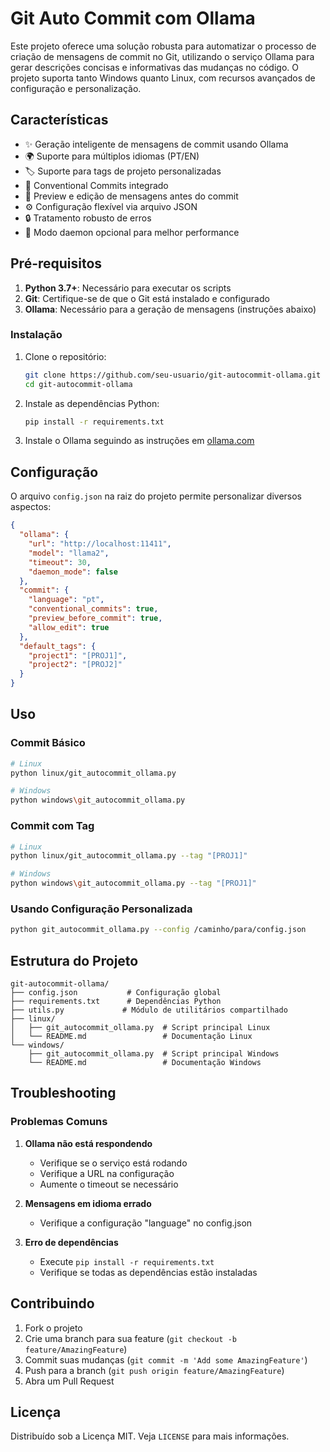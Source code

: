 # Git Auto Commit com Ollama

Este projeto oferece uma solução robusta para automatizar o processo de criação de mensagens de commit no Git, utilizando o serviço Ollama para gerar descrições concisas e informativas das mudanças no código. O projeto suporta tanto Windows quanto Linux, com recursos avançados de configuração e personalização.

## Características

- ✨ Geração inteligente de mensagens de commit usando Ollama
- 🌍 Suporte para múltiplos idiomas (PT/EN)
- 🏷️ Suporte para tags de projeto personalizadas
- 📝 Conventional Commits integrado
- 👀 Preview e edição de mensagens antes do commit
- ⚙️ Configuração flexível via arquivo JSON
- 🔒 Tratamento robusto de erros
- 🚀 Modo daemon opcional para melhor performance

## Pré-requisitos

1. **Python 3.7+**: Necessário para executar os scripts
2. **Git**: Certifique-se de que o Git está instalado e configurado
3. **Ollama**: Necessário para a geração de mensagens (instruções abaixo)

### Instalação

1. Clone o repositório:
   ```bash
   git clone https://github.com/seu-usuario/git-autocommit-ollama.git
   cd git-autocommit-ollama
   ```

2. Instale as dependências Python:
   ```bash
   pip install -r requirements.txt
   ```

3. Instale o Ollama seguindo as instruções em [ollama.com](https://ollama.com)

## Configuração

O arquivo `config.json` na raiz do projeto permite personalizar diversos aspectos:

```json
{
  "ollama": {
    "url": "http://localhost:11411",
    "model": "llama2",
    "timeout": 30,
    "daemon_mode": false
  },
  "commit": {
    "language": "pt",
    "conventional_commits": true,
    "preview_before_commit": true,
    "allow_edit": true
  },
  "default_tags": {
    "project1": "[PROJ1]",
    "project2": "[PROJ2]"
  }
}
```

## Uso

### Commit Básico

```bash
# Linux
python linux/git_autocommit_ollama.py

# Windows
python windows\git_autocommit_ollama.py
```

### Commit com Tag

```bash
# Linux
python linux/git_autocommit_ollama.py --tag "[PROJ1]"

# Windows
python windows\git_autocommit_ollama.py --tag "[PROJ1]"
```

### Usando Configuração Personalizada

```bash
python git_autocommit_ollama.py --config /caminho/para/config.json
```

## Estrutura do Projeto

```
git-autocommit-ollama/
├── config.json           # Configuração global
├── requirements.txt      # Dependências Python
├── utils.py             # Módulo de utilitários compartilhado
├── linux/
│   ├── git_autocommit_ollama.py  # Script principal Linux
│   └── README.md                 # Documentação Linux
└── windows/
    ├── git_autocommit_ollama.py  # Script principal Windows
    └── README.md                 # Documentação Windows
```

## Troubleshooting

### Problemas Comuns

1. **Ollama não está respondendo**
   - Verifique se o serviço está rodando
   - Verifique a URL na configuração
   - Aumente o timeout se necessário

2. **Mensagens em idioma errado**
   - Verifique a configuração "language" no config.json

3. **Erro de dependências**
   - Execute `pip install -r requirements.txt`
   - Verifique se todas as dependências estão instaladas

## Contribuindo

1. Fork o projeto
2. Crie uma branch para sua feature (`git checkout -b feature/AmazingFeature`)
3. Commit suas mudanças (`git commit -m 'Add some AmazingFeature'`)
4. Push para a branch (`git push origin feature/AmazingFeature`)
5. Abra um Pull Request

## Licença

Distribuído sob a Licença MIT. Veja `LICENSE` para mais informações.